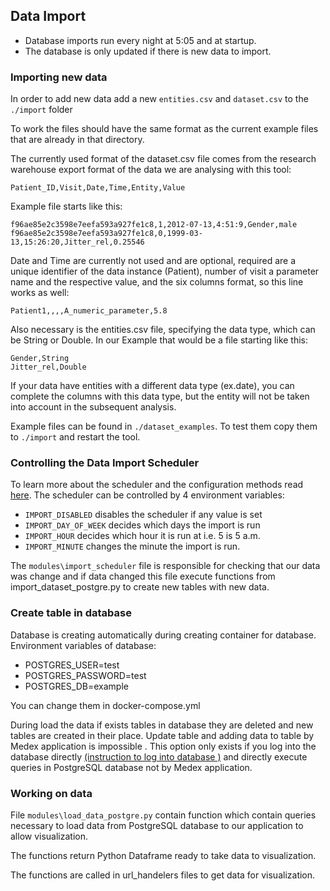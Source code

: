 ## Data Import ##
* Database imports run every night at 5:05 and at startup.
* The database is only updated if there is new data to import.

### Importing new data ###
In order to add new data add a new `entities.csv` and `dataset.csv` to the `./import` folder

To work the files should have the same format as the current example files that are already in that directory. 

The currently used format of the dataset.csv file comes from the research warehouse export format of the data we are analysing with this tool:
 
`Patient_ID,Visit,Date,Time,Entity,Value`

Example file starts like this:
```
f96ae85e2c3598e7eefa593a927fe1c8,1,2012-07-13,4:51:9,Gender,male
f96ae85e2c3598e7eefa593a927fe1c8,0,1999-03-13,15:26:20,Jitter_rel,0.25546
```
Date and Time are currently not used and are optional, required are a unique identifier of the data instance (Patient), number of visit a parameter name and the respective value, and the six columns format, so this line works as well:
```
Patient1,,,,A_numeric_parameter,5.8
```
  
Also necessary is the entities.csv file, specifying the data type, which can be String or Double. 
In our Example that would be a file starting like this:
```
Gender,String
Jitter_rel,Double
```
If your data have entities with a different data type (ex.date), you can complete the columns with this data type, but the entity will not be taken into account in the subsequent analysis.

Example files can be found in `./dataset_examples`. To test them copy them to `./import` and restart the tool.


### Controlling the Data Import Scheduler ###
To learn more about the scheduler and the configuration methods read [here](https://apscheduler.readthedocs.io/en/latest/modules/triggers/cron.html#module-apscheduler.triggers.cron). 
The scheduler can be controlled by 4 environment variables:
* `IMPORT_DISABLED` disables the scheduler if any value is set
* `IMPORT_DAY_OF_WEEK` decides which days the import is run
* `IMPORT_HOUR` decides which hour it is run at i.e. 5 is 5 a.m.
* `IMPORT_MINUTE` changes the minute the import is run.

The `modules\import_scheduler` file is responsible for checking that our data was change and
 if data changed this file execute functions from import_dataset_postgre.py to create new tables with new data.
 
### Create table in database ###

Database is creating automatically during creating container for database. Environment variables of database:
* POSTGRES_USER=test
* POSTGRES_PASSWORD=test
* POSTGRES_DB=example

You can change them in docker-compose.yml

During load the data if exists tables in database they are deleted and new tables are created in their place.
Update table and adding data to table by Medex application is impossible . This option only exists if you log into the database directly [(instruction to log into database )](https://github.com/dieterich-lab/medex/blob/PostgreSQL/documentation/log_into_database.md) 
and directly execute queries in PostgreSQL database not by Medex application.


### Working on data ###

File `modules\load_data_postgre.py` contain function which contain queries necessary to load data from PostgreSQL database
to our application to allow visualization.

The functions return Python Dataframe ready to take data to visualization.

The functions are called in url_handelers files to get data for visualization.

